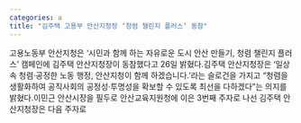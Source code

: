 ```yaml
---
categories: a
title: "김주택 고용부 안산지청장 ‘청렴 챌린지 플러스’ 동참"
---
```

고용노동부 안산지청은 &lsquo;시민과 함께 하는 자유로운 도시 안산 만들기, 청렴 챌린지 플러스&rsquo; 캠페인에 김주택 안산지청장이 동참했다고 26일 밝혔다.김주택 안산지청장은 &lsquo;일상 속 청렴&middot;공정한 노동 행정, 안산지청이 함께 하겠습니다.&rsquo;라는 슬로건을 가지고 &ldquo;청렴을 생활화하여 공직사회의 공정성&middot;투명성을 확보할 수 있도록 최선을 다하겠다&rdquo;는 의지를 밝혔다.이민근 안산시장을 필두로 안산교육지원청에 이은 3번째 주자로 나선 김주택 안산지청장은 다음 주자로